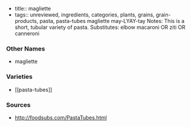 - title:: magliette
- tags:: unreviewed, ingredients, categories, plants, grains, grain-products, pasta, pasta-tubes
magliette may-LYAY-tay Notes: This is a short, tubular variety of pasta. Substitutes: elbow macaroni OR ziti OR canneroni

### Other Names

* magliette

### Varieties

* [[pasta-tubes]]

### Sources
* http://foodsubs.com/PastaTubes.html
